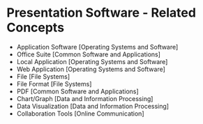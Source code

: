 # Presentation Software - Related Concepts

- Application Software [Operating Systems and Software]
- Office Suite [Common Software and Applications]
- Local Application [Operating Systems and Software]
- Web Application [Operating Systems and Software]
- File [File Systems]
- File Format [File Systems]
- PDF [Common Software and Applications]
- Chart/Graph [Data and Information Processing]
- Data Visualization [Data and Information Processing]
- Collaboration Tools [Online Communication]
